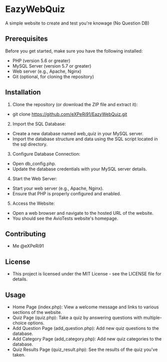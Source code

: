 # EazyWebQuiz
A simple website to create and test you're knowage (No Question DB)

## Prerequisites

Before you get started, make sure you have the following installed:

- PHP (version 5.6 or greater)
- MySQL Server (version 5.7 or greater)
- Web server (e.g., Apache, Nginx)
- Git (optional, for cloning the repository)

## Installation

1. Clone the repository (or download the ZIP file and extract it):
- git clone https://github.com/eXPeRi91/EazyWebQuiz.git

2. Import the SQL Database:
- Create a new database named web_quiz in your MySQL server.
- Import the database structure and data using the SQL script located in the sql directory.

3. Configure Database Connection:
- Open db_config.php.
- Update the database credentials with your MySQL server details.

4. Start the Web Server:
- Start your web server (e.g., Apache, Nginx).
- Ensure that PHP is properly configured and enabled.

5. Access the Website:
- Open a web browser and navigate to the hosted URL of the website.
- You should see the AvioTests website's homepage.

## Contributing
- Me @eXPeRi91

## License

- This project is licensed under the MIT License - see the LICENSE file for details.

## Usage

-    Home Page (index.php): View a welcome message and links to various sections of the website.
-    Quiz Page (quiz.php): Take a quiz by answering questions with multiple-choice options.
-    Add Question Page (add_question.php): Add new quiz questions to the database.
-    Add Category Page (add_category.php): Add new quiz categories to the database.
-    Quiz Results Page (quiz_result.php): See the results of the quiz you've taken.